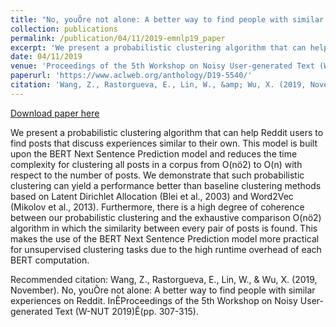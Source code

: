 ```yaml
---
title: "No, youÕre not alone: A better way to find people with similar experiences on Reddit"
collection: publications
permalink: /publication/04/11/2019-emnlp19_paper
excerpt: 'We present a probabilistic clustering algorithm that can help Reddit users to find posts that discuss experiences similar to their own. This model is built upon the BERT Next Sentence Prediction model and reduces the time complexity for clustering all posts in a corpus from O(nö2) to O(n) with respect to the number of posts. We demonstrate that such probabilistic clustering can yield a performance better than baseline clustering methods based on Latent Dirichlet Allocation (Blei et al., 2003) and Word2Vec (Mikolov et al., 2013). Furthermore, there is a high degree of coherence between our probabilistic clustering and the exhaustive comparison O(nö2) algorithm in which the similarity between every pair of posts is found. This makes the use of the BERT Next Sentence Prediction model more practical for unsupervised clustering tasks due to the high runtime overhead of each BERT computation.'
date: 04/11/2019
venue: 'Proceedings of the 5th Workshop on Noisy User-generated Text (W-NUT 2019)'
paperurl: 'https://www.aclweb.org/anthology/D19-5540/'
citation: 'Wang, Z., Rastorgueva, E., Lin, W., &amp; Wu, X. (2019, November). No, youÕre not alone: A better way to find people with similar experiences on Reddit. InÊProceedings of the 5th Workshop on Noisy User-generated Text (W-NUT 2019)Ê(pp. 307-315).'
---
```


<a href='https://www.aclweb.org/anthology/D19-5540/'>Download paper here</a>

We present a probabilistic clustering algorithm that can help Reddit users to find posts that discuss experiences similar to their own. This model is built upon the BERT Next Sentence Prediction model and reduces the time complexity for clustering all posts in a corpus from O(nö2) to O(n) with respect to the number of posts. We demonstrate that such probabilistic clustering can yield a performance better than baseline clustering methods based on Latent Dirichlet Allocation (Blei et al., 2003) and Word2Vec (Mikolov et al., 2013). Furthermore, there is a high degree of coherence between our probabilistic clustering and the exhaustive comparison O(nö2) algorithm in which the similarity between every pair of posts is found. This makes the use of the BERT Next Sentence Prediction model more practical for unsupervised clustering tasks due to the high runtime overhead of each BERT computation.

Recommended citation: Wang, Z., Rastorgueva, E., Lin, W., & Wu, X. (2019, November). No, youÕre not alone: A better way to find people with similar experiences on Reddit. InÊProceedings of the 5th Workshop on Noisy User-generated Text (W-NUT 2019)Ê(pp. 307-315).